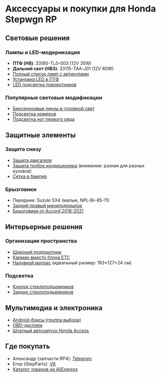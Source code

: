 # Аксессуары и покупки для Honda Stepwgn RP

## Световые решения

### Лампы и LED-модернизация
- **ПТФ (H8)**: 33165-TL0-003 (12V 35W)
- **Дальний свет (HB3)**: 33115-TAA-J01 (12V 60W)
- [Полный список ламп с артикулами](https://www.drive2.ru/l/581885193992798251/)
- [Установка LED в ПТФ](https://www.drive2.ru/l/602549690403131405/)
- [LED подсветка поворотников](https://drive2-ru.turbopages.org/drive2.ru/s/l/587033657189864838/)

### Популярные световые модификации
- [Биксеноновые линзы в головной свет](https://www.drive2.ru/l/640558707863736901/)
- [Подсветка номеров](https://www.drive2.ru/l/557989507786343922/)
- [Подсветка ног первого ряда](https://www.drive2.ru/l/659889496669557781/)

## Защитные элементы

### Защита снизу
- [Защита двигателя](https://stepwgn-rp.ru/faq/zashhita-kartera.php)
- [Защита трубок кондиционера](https://stepwgn-rp.ru/faq/zashhita-kartera.php) (внимание: разная для разных кузовов)
- [Сетка в бампер](https://stepwgn-rp.ru/polezno/setka-v-bamper.php)

### Брызговики
- Передние: Suzuki SX4 (малые, NPL-Br-85-11)
- [Задний правый миниподкрылок](https://www.drive2.ru/l/619254020808120027/)
- [Брызговики от Accord 2018-2021](https://sl.aliexpress.ru/p?key=JPQKOuq)

## Интерьерные решения

### Организация пространства
- [Широкий подлокотник](https://www.drive2.ru/l/621830176552004306/)
- [Карман вместо блока ETC](https://www.drive2.ru/l/643108200450652887/)
- [Надувной матрас](docs/accessories/mattress.md) (идеальный размер: 193×127×24 см)

### Подсветка
- [Кнопок стеклоподъемников](https://www.drive2.ru/l/663876325831873331/)
- [Задних стеклоподъемников](https://www.drive2.ru/l/640822040898579248/)

## Мультимедиа и электроника
- [Android-боксы (группа выбора)](https://t.me/aibox)
- [OBD-дисплеи](docs/accessories/obd-displays.md)
- [Штатный автозапуск Honda Access](https://www.drive2.ru/l/576864549022466208/)

## Где покупать
- Александр (запчасти RP4): [Telegram](https://t.me/Alexsndr33)
- Егор (StepParts): [VK](https://vk.com/stepparts)
- [Каталог товаров на AliExpress](https://stepwgn-rp.ru/sale/)